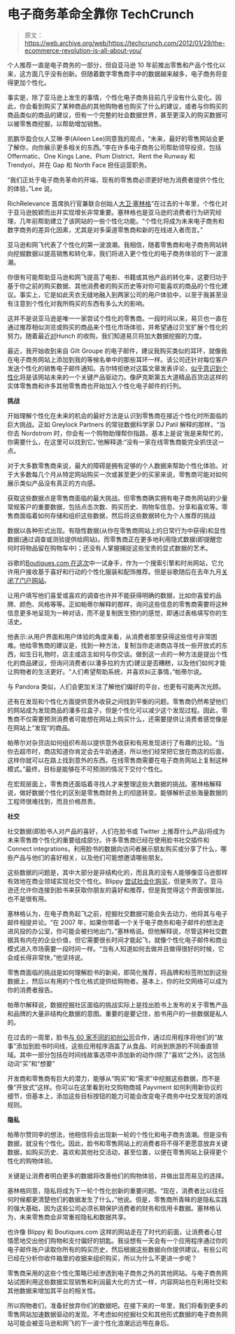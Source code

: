 # 电子商务革命全靠你 TechCrunch

> 原文：<https://web.archive.org/web/https://techcrunch.com/2012/01/29/the-ecommerce-revolution-is-all-about-you/>

个人推荐一直是电子商务的一部分，但自亚马逊 10 年前推出零售和产品个性化以来，这方面几乎没有创新。但随着数字零售商手中的数据越来越多，电子商务将变得更加个性化。

事实是，除了亚马逊上发生的事情，个性化电子商务目前几乎没有什么变化。因此，你会看到购买了某种商品的其他购物者也购买了什么的建议，或者与你购买的商品类似的商品的建议，但有一个完整的社会数据世界，甚至更深入的购买数据可以被零售商挖掘，以帮助增加销售。

凯鹏华盈合伙人艾琳·李(Aileen Lee)同意我的观点，“未来，最好的零售网站会更了解你，向你展示更多相关的东西。”李在许多电子商务公司帮助领导投资，包括 Offermatic、One Kings Lane、Plum District、Rent the Runway 和 Trendyol，并在 Gap 和 North Face 担任运营职务。

“我们正处于电子商务革命的开端，现有的零售商必须更好地为消费者提供个性化的体验，”Lee 说。

RichRelevance 首席执行官兼联合创始人[大卫·塞林格](https://web.archive.org/web/20230113020228/http://www.crunchbase.com/person/david-selinger)“在过去的十年里，个性化对于亚马逊脱颖而出并实现增长非常重要。塞林格也是亚马逊的消费者行为研究经理，几年前帮助建立了该网站的一些个性化功能。“个性化将成为未来电子商务和数字商务的差异化因素，尤其是对多渠道零售商和新的在线进入者而言。”

亚马逊和网飞代表了个性化的第一波浪潮。我相信，随着零售商和电子商务网站转向挖掘数据以提高销售和转化率，我们将进入更个性化的电子商务体验的下一波浪潮。

你很有可能帮助亚马逊和网飞提高了电影、书籍或其他产品的转化率，这要归功于基于你之前的购买数据、其他消费者的购买历史等对你可能喜欢的商品的个性化建议。事实上，它是如此天衣无缝地融入到两家公司的用户体验中，以至于我甚至没有注意到个性化对我所购买的东西有多么大的影响。

这并不是说亚马逊是唯一一家尝试个性化的零售商。一段时间以来，易贝也一直在通过推荐相似浏览或购买的商品来个性化市场体验，并希望通过贝宝扩展个性化的努力。随着最近[对](https://web.archive.org/web/20230113020228/https://techcrunch.com/2011/11/21/ebayshunch/)Hunch 的收购，我们知道易贝将加大数据挖掘的力度。

最近，我开始收到来自 Gilt Groupe 的电子邮件，建议我购买类似的耳环，就像我在电子商务网站上添加到我的等候名单中的那些耳环一样。该公司还针对每位客户发送个性化的销售电子邮件通知。吉尔特拒绝对这篇文章发表评论，[似乎意识到个性化](https://web.archive.org/web/20230113020228/http://www.argylejournal.com/articles/argyle-conversation-david-zucker-chief-marketing-officer-gilt-groupe/)将是该网站未来的一个关键产品驱动力。像萨克斯第五大道精品百货店这样的实体零售商和许多其他零售商也开始加入个性化电子邮件的行列。

**挑战**

开始理解个性化在未来的机会的最好方法是认识到零售商在接近个性化时所面临的巨大挑战。正如 Greylock Partners 的常驻数据科学家 DJ Patil 解释的那样，“当你去 Nordstrom 时，你会有一个购物助理帮你指路，基本上是说‘我是来帮忙的，你需要什么，在这里可以找到它。’他解释道:“没有一家在线零售商能完全抓住这一点。

对于大多数零售商来说，最大的障碍是拥有足够的个人数据来帮助个性化体验。对于大多数每几个月从特定网站购买一次或甚至更少的买家来说，零售商可能对如何展示类似产品没有真正的方向感。

获取这些数据点是零售商面临的最大挑战。但零售商确实拥有电子商务网站的少量常规客户的重要数据，包括点击次数、购买历史、购物车信息、分享和喜欢等。零售商面临着如何存储和组织这些数据，然后将这些数据转化为个人推荐的挑战

数据以各种形式出现。有隐性数据(从你在零售商网站上的日常行为中获得)和显性数据(通过调查或测验提供给网站)。而零售商正在更多地利用隐式数据(即提醒您何时将物品留在购物车中)；还没有人掌握捕捉这些宝贵的显式数据的艺术。

谷歌的[Boutiques.com 在这次](https://web.archive.org/web/20230113020228/https://techcrunch.com/2010/11/17/google-boutiques/)中一试身手，作为一个搜索引擎和时尚网站，它允许用户接收基于喜好和行动的个性化服装和配饰推荐。但是谷歌随后在去年九月[关闭了门户网站](https://web.archive.org/web/20230113020228/http://searchengineland.com/google-overhauls-product-search-plans-to-close-boutiques-com-94101)。

让用户填写他们喜爱或喜欢的调查也许并不能获得明确的数据，比如你喜爱的品牌、颜色、风格等等。正如帕蒂尔解释的那样，询问这些信息的零售商需要将这种信息更多地呈现为一种对话，而不是复制医生预约的感觉，即通过表格填写你的生活史。

他表示:从用户界面和用户体验的角度来看，从消费者那里获得这些信号非常困难。他给零售商的建议是，找到一种方法，复制当你走进商店寻找一些开放式的东西，如生日礼物时，店主或店主如何与你交谈。做到这一点的一种方法是提出个性化的商品建议，但询问消费者(以潘多拉的方式)建议是否糟糕，以及他们如何才能让购物者的生活更好。“人们希望帮助系统，并喜欢纠正事情，”帕蒂尔说。

与 Pandora 类似，人们会更加关注了解他们偏好的平台，也更有可能再次光顾。

还有在发现和个性化方面提供意外收获之间找到平衡的问题。零售商仍然希望他们的网站成为发现商品的潘多拉盒子，但是个性化可以减少这个发现过程。因此，零售商不仅需要预测消费者可能想在网站上购买什么，还需要提供让消费者感觉像是在网站上“发现”的商品。

帕蒂尔对杂货店如何组织布局以提供意外收获和有用发现进行了有趣的比较。“当你去超市时，商店知道你肯定会去牛奶通道，所以他们经常把它放在商店的后面，这样你就可以在路上找到意外的东西。在线零售商需要在电子商务网站上复制这种模式。”最终，目标是能够在不可预测的情况下交付个性化。

在宏观层面上，零售商还面临着寻找人才来整理这些大数据的挑战。塞林格解释说，做好数据个性化的区别是零售商财务上的彻底转变。能够解析这些海量数据的工程师很难找到，而且价格昂贵。

**社交**

社交数据(即脸书人对产品的喜好，人们在脸书或 Twitter 上推荐什么产品)将成为未来零售商个性化的重要组成部分。许多零售商已经在使用脸书社交插件和 Connect integrations，利用脸书的数据向访问者展示朋友购买或分享了什么，哪些产品与他们的喜好相关，以及他们可能想邀请哪些朋友。

这些数据的问题是，其中大部分是非结构化的，而且真的没有人能够像亚马逊那样有效地在商业领域实现社交个性化。Blippy [尝试社会化购买](https://web.archive.org/web/20230113020228/https://techcrunch.com/2011/05/19/the-end-of-blippy-as-we-know-it/)，但是失败了。亚马逊还允许你连接到脸书来获取你朋友的喜好和推荐，但是我觉得这个界面很笨拙，也不是很有用。

塞林格认为，在电子商务起飞之前，挖掘社交数据可能会失去动力，他将其与电子邮件相提并论。“在 2007 年，如果你带着一个关于电子商务和电子邮件的想法走进风投的办公室，你可能会被扫地出门，”塞林格说。但他解释说，尽管这种社交数据具有内在的企业价值，但它需要很长时间才能起飞，就像个性化电子邮件和商业模式进入市场需要一段时间一样。“当有人知道如何去做并且做得很好的时候，它会成长得非常快，”他坚持说。

零售商面临的挑战是如何理解脸书的新闻，即简化推荐，将品牌和标签附加到这些数据上，然后以有用的个性化格式提供给购物者。基本上，你的社交网络可以成为你的消费者报告。

帕蒂尔解释说，数据挖掘社区面临的挑战实际上是找出脸书上发布的关于零售产品和品牌的大量非结构化数据的意图。重要的是要记住，脸书用户的一些数据是私人的。

在过去的一周里，脸书[与 60 家不同的初创公司](https://web.archive.org/web/20230113020228/https://techcrunch.com/2012/01/18/facebooks-new-timeline-app-platform-introduces-new-verbs-like-bought-want-and-love/)合作，通过应用程序将他们的“故事”添加到脸书时间线，这些应用程序涵盖了从食品、时尚到旅游的不同垂直领域。其中一部分包括在时间线故事选项中添加新的动作(除了“喜欢”之外)。这包括动词“买”和“想要”

开发商和零售商有巨大的潜力，能够从“购买”和“需求”中挖掘这些数据，而不是像“开放式”这样。你可以在这里看到社交购物商城 Payvment 如何利用新协议的细节，但基本上，添加这些目标按钮的能力可能会改变电子商务中社交发现的游戏规则。

**隐私**

帕蒂尔赞同李的想法，他相信将会出现新一轮的个性化和电子商务浪潮。但是没有数据，就没有个性化。因此，脸书和零售网站上的消费者将不得不更愿意放弃关键数据，如购买历史、喜欢和其他社交活动，甚至位置，以便在零售网站上获得更个性化的购物体验。

关键是让消费者明白更多的数据将改善他们的购物体验，并做出显而易见的选择。

塞林格同意，隐私将成为下一轮个性化创新的重要问题。“现在，消费者比以往任何时候都更清楚他们的数据发生了什么，”他说。但是，零售商所青睐的是隐私实践的强大基础，因为这些公司必须长期保护消费者的财务和信用卡数据。塞林格认为，未来零售商会非常重视隐私和数据共享。

也许像 Blippy 和 Boutiques.com 这样的网站走在了时代的前面，让消费者心甘情愿地交出他们购物和支付偏好的钥匙。我设想有一天会有一个应用程序通过你的电子邮件账户读取你所有的购买历史，然后根据这些数据向你提供建议。有些公司已经在分析你收件箱里的收据来组织购买，所以为什么不更进一步呢？

零售商采用的这些个性化策略已经渗透到电子商务之外的其他网站。与电子商务网站试图利用这些数据实现销售和利润最大化的方式一样，内容网站也在利用社交和其他数据来增加其平台的相关性。

所以购物者们，准备好放弃你们的数据吧。在接下来的一年里，我们将看到更多的零售网站加速数据驱动的发现。不考虑如何挖掘社交和其他形式数据的电子商务网站可能会被亚马逊和网飞的下一波个性化浪潮远远甩在身后。